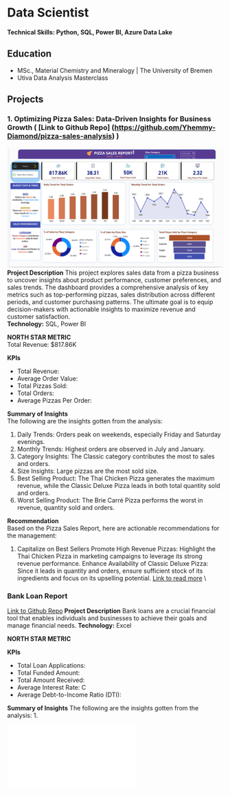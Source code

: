 # Data Scientist

#### Technical Skills: Python, SQL, Power BI, Azure Data Lake

## Education
- MSc., Material Chemistry and Mineralogy | The University of Bremen
- Utiva Data Analysis Masterclass								       		

## Projects

### 1. Optimizing Pizza Sales: Data-Driven Insights for Business Growth ( [Link to Github Repo] (https://github.com/Yhemmy-Diamond/pizza-sales-analysis) )

![Dashboard](/assets/pizza_dashboard.png) \
**Project Description**
This project explores sales data from a pizza business to uncover insights about product performance, customer preferences, and sales trends. The dashboard provides a comprehensive analysis of key metrics such as top-performing pizzas, sales distribution across different periods, and customer purchasing patterns. The ultimate goal is to equip decision-makers with actionable insights to maximize revenue and customer satisfaction. \
**Technology:** SQL, Power BI

**NORTH STAR METRIC**\
Total Revenue: $817.86K 

**KPIs**
- Total Revenue:
- Average Order Value:
- Total Pizzas Sold:
- Total Orders:
- Average Pizzas Per Order: 

**Summary of Insights**\
The following are the insights gotten from the analysis: 
1. Daily Trends: Orders peak on weekends, especially Friday and Saturday evenings.
2. Monthly Trends: Highest orders are observed in July and January.
3. Category Insights: The Classic category contributes the most to sales and orders.
4. Size Insights: Large pizzas are the most sold size.
5. Best Selling Product: The Thai Chicken Pizza generates the maximum revenue, while the Classic Deluxe Pizza leads in both total quantity sold and orders.
6. Worst Selling Product: The Brie Carré Pizza performs the worst in revenue, quantity sold and orders.

**Recommendation**\
Based on the Pizza Sales Report, here are actionable recommendations for the management: 
1. Capitalize on Best Sellers
Promote High Revenue Pizzas: Highlight the Thai Chicken Pizza in marketing campaigns to leverage its strong revenue performance.
Enhance Availability of Classic Deluxe Pizza: Since it leads in quantity and orders, ensure sufficient stock of its ingredients and focus on its upselling potential. [Link to read more](https://github.com/Yhemmy-Diamond/pizza-sales-analysis) \





### Bank Loan Report
[Link to Github Repo](https://github.com/Yhemmy-Diamond/bank-loans-report)
**Project Description**
Bank loans are a crucial financial tool that enables individuals and businesses to achieve their goals and manage financial needs.
**Technology:** Excel

**NORTH STAR METRIC**

**KPIs**
- Total Loan Applications: 
- Total Funded Amount: 
- Total Amount Received: 
- Average Interest Rate: C
- Average Debt-to-Income Ratio (DTI): 

**Summary of Insights**
The following are the insights gotten from the analysis:
1. 


![Dashboard](/assets/Pizza_Sales_REPORT.pdf)

